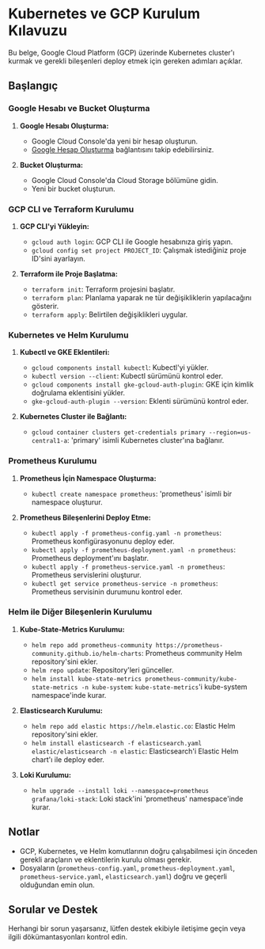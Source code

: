 # Kubernetes ve GCP Kurulum Kılavuzu

Bu belge, Google Cloud Platform (GCP) üzerinde Kubernetes cluster'ı kurmak ve gerekli bileşenleri deploy etmek için gereken adımları açıklar.

## Başlangıç

### Google Hesabı ve Bucket Oluşturma

1. **Google Hesabı Oluşturma:**
   - Google Cloud Console'da yeni bir hesap oluşturun.
   - [Google Hesap Oluşturma](https://accounts.google.com/signup) bağlantısını takip edebilirsiniz.

2. **Bucket Oluşturma:**
   - Google Cloud Console'da Cloud Storage bölümüne gidin.
   - Yeni bir bucket oluşturun.

### GCP CLI ve Terraform Kurulumu

1. **GCP CLI'yi Yükleyin:**
   - `gcloud auth login`: GCP CLI ile Google hesabınıza giriş yapın.
   - `gcloud config set project PROJECT_ID`: Çalışmak istediğiniz proje ID'sini ayarlayın.

2. **Terraform ile Proje Başlatma:**
   - `terraform init`: Terraform projesini başlatır.
   - `terraform plan`: Planlama yaparak ne tür değişikliklerin yapılacağını gösterir.
   - `terraform apply`: Belirtilen değişiklikleri uygular.

### Kubernetes ve Helm Kurulumu

1. **Kubectl ve GKE Eklentileri:**
   - `gcloud components install kubectl`: Kubectl'yi yükler.
   - `kubectl version --client`: Kubectl sürümünü kontrol eder.
   - `gcloud components install gke-gcloud-auth-plugin`: GKE için kimlik doğrulama eklentisini yükler.
   - `gke-gcloud-auth-plugin --version`: Eklenti sürümünü kontrol eder.

2. **Kubernetes Cluster ile Bağlantı:**
   - `gcloud container clusters get-credentials primary --region=us-central1-a`: 'primary' isimli Kubernetes cluster'ına bağlanır.

### Prometheus Kurulumu

1. **Prometheus İçin Namespace Oluşturma:**
   - `kubectl create namespace prometheus`: 'prometheus' isimli bir namespace oluşturur.

2. **Prometheus Bileşenlerini Deploy Etme:**
   - `kubectl apply -f prometheus-config.yaml -n prometheus`: Prometheus konfigürasyonunu deploy eder.
   - `kubectl apply -f prometheus-deployment.yaml -n prometheus`: Prometheus deployment'ını başlatır.
   - `kubectl apply -f prometheus-service.yaml -n prometheus`: Prometheus servislerini oluşturur.
   - `kubectl get service prometheus-service -n prometheus`: Prometheus servisinin durumunu kontrol eder.

### Helm ile Diğer Bileşenlerin Kurulumu

1. **Kube-State-Metrics Kurulumu:**
   - `helm repo add prometheus-community https://prometheus-community.github.io/helm-charts`: Prometheus community Helm repository'sini ekler.
   - `helm repo update`: Repository'leri günceller.
   - `helm install kube-state-metrics prometheus-community/kube-state-metrics -n kube-system`: `kube-state-metrics`'i kube-system namespace'inde kurar.

2. **Elasticsearch Kurulumu:**
   - `helm repo add elastic https://helm.elastic.co`: Elastic Helm repository'sini ekler.
   - `helm install elasticsearch -f elasticsearch.yaml elastic/elasticsearch -n elastic`: Elasticsearch'i Elastic Helm chart'ı ile deploy eder.

3. **Loki Kurulumu:**
   - `helm upgrade --install loki --namespace=prometheus grafana/loki-stack`: Loki stack'ini 'prometheus' namespace'inde kurar.

## Notlar

- GCP, Kubernetes, ve Helm komutlarının doğru çalışabilmesi için önceden gerekli araçların ve eklentilerin kurulu olması gerekir.
- Dosyaların (`prometheus-config.yaml`, `prometheus-deployment.yaml`, `prometheus-service.yaml`, `elasticsearch.yaml`) doğru ve geçerli olduğundan emin olun.

## Sorular ve Destek

Herhangi bir sorun yaşarsanız, lütfen destek ekibiyle iletişime geçin veya ilgili dökümantasyonları kontrol edin.
